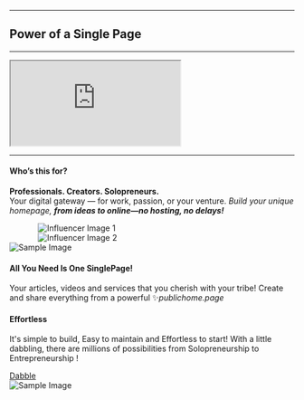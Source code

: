 <hr>
<div class="row justify-content-center mb-4">
  <div class="col-12 text-center">
    <h2 class="display-6">Power of a Single Page</h2>
<hr>
  </div>
</div>

<div class="row justify-content-center">
  <div class="col-12 col-md-10 col-lg-8">
    <div class="ratio ratio-16x9">
      <iframe src="https://www.youtube.com/embed/LeXSrEMXvQk" 
              allowfullscreen
              class="rounded shadow-sm"></iframe>
    </div>
  </div>
</div>
<hr>
<div class="container my-5">
<!-- Row 1 -->
  <!-- Row 1 with Image Slideshow -->
<div class="row align-items-center mb-4">
  <div class="col-md-6 text-center text-md-start">
    <h4 class="text-success">Who’s this for?</h4>
    <p><b class="text-warning">Professionals. Creators. Solopreneurs.</b><br>
    Your digital gateway — for work, passion, or your venture. <i>Build your unique homepage, <b>from ideas to online—no hosting, no delays!</b></i></p>
  </div>
  <div class="col-md-6 text-center">
    <div id="simpleCarousel" class="carousel slide" data-bs-ride="carousel">
      <div class="carousel-inner rounded" style="max-width: 80%; margin: 0 auto;">
        <div class="carousel-item active">
          <img src="https://cdn.jsdelivr.net/gh/publichomepage/my@main/assets/influencer_1.png" 
               class="d-block w-100 img-fluid rounded border border-1 border-success" 
               alt="Influencer Image 1">
        </div>
        <div class="carousel-item">
          <img src="https://cdn.jsdelivr.net/gh/publichomepage/my@main/assets/video-influencer_2.png" 
               class="d-block w-100 img-fluid rounded border border-1 border-success" 
               alt="Influencer Image 2">
        </div>
      </div>
    </div>
  </div>
</div>

  <!-- Row 2 -->
  <div class="row align-items-center mb-4">
    <div class="col-md-6 text-center">
      <img src="https://cdn.jsdelivr.net/gh/publichomepage/my@main/assets/designer.png" 
           alt="Sample Image" 
           class="img-fluid rounded">
    </div>
    <div class="col-md-6 text-center ">
      <h4 class="text-success">All You Need Is One SinglePage!</h4>
      <p>Your articles, videos and services that you cherish with your tribe! Create and share everything from a powerful ✨<i class="text-warning">publichome.page</i></p>
    </div>
  </div>

<!-- Row 3 -->
<div class="row align-items-center">
  <div class="col text-center">
    <h4 class="text-success">Effortless</h4>
    <p>It's simple to build, Easy to maintain and Effortless to start! With a little dabbling, there are millions of possibilities from Solopreneurship to Entrepreneurship&nbsp;!</p>
    <a href="/dabble" class="btn btn-warning px-4">Dabble</a>
  </div>
  <div class="col text-center">
    <img src="https://cdn.jsdelivr.net/gh/publichomepage/my@main/assets/happy-news.png" class="img-fluid rounded border border-1 border-success" alt="Sample Image" style="max-width: 80%; margin: 0 auto;">
  </div>
</div>
</div>
